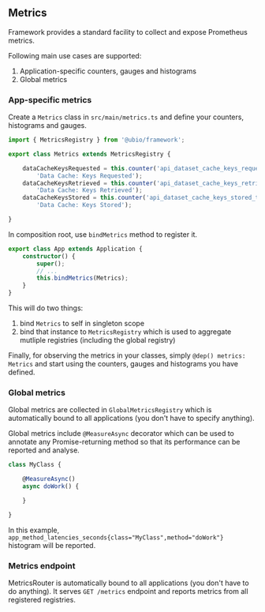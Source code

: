 ## Metrics

Framework provides a standard facility to collect and expose Prometheus metrics.

Following main use cases are supported:

1. Application-specific counters, gauges and histograms
2. Global metrics

### App-specific metrics

Create a `Metrics` class in `src/main/metrics.ts` and define your counters, histograms and gauges.

```ts
import { MetricsRegistry } from '@ubio/framework';

export class Metrics extends MetricsRegistry {

    dataCacheKeysRequested = this.counter('api_dataset_cache_keys_requested_total',
        'Data Cache: Keys Requested');
    dataCacheKeysRetrieved = this.counter('api_dataset_cache_keys_retrieved_total',
        'Data Cache: Keys Retrieved');
    dataCacheKeysStored = this.counter('api_dataset_cache_keys_stored_total',
        'Data Cache: Keys Stored');

}
```

In composition root, use `bindMetrics` method to register it.

```ts
export class App extends Application {
    constructor() {
        super();
        // ...
        this.bindMetrics(Metrics);
    }
}
```

This will do two things:

1. bind `Metrics` to self in singleton scope
2. bind that instance to `MetricsRegistry` which is used to aggregate mutliple registries (including the global registry)

Finally, for observing the metrics in your classes, simply `@dep() metrics: Metrics` and start using the counters, gauges and histograms you have defined.

### Global metrics

Global metrics are collected in `GlobalMetricsRegistry` which is automatically bound to all applications (you don't have to specify anything).

Global metrics include `@MeasureAsync` decorator which can be used to annotate any Promise-returning method so that its performance can be reported and analyse.

```ts
class MyClass {

    @MeasureAsync()
    async doWork() {

    }

}

```

In this example, `app_method_latencies_seconds{class="MyClass",method="doWork"}` histogram will be reported.

### Metrics endpoint

MetricsRouter is automatically bound to all applications (you don't have to do anything). It serves `GET /metrics` endpoint and reports metrics from all registered registries.
